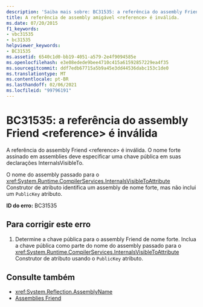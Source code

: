 ```yaml
---
description: 'Saiba mais sobre: BC31535: a referência do assembly Friend <reference> é inválida'
title: A referência de assembly amigável <reference> é inválida.
ms.date: 07/20/2015
f1_keywords:
- vbc31535
- bc31535
helpviewer_keywords:
- BC31535
ms.assetid: 6540c1d0-bb19-4051-a579-2e4f9094585e
ms.openlocfilehash: e3e08edede9bee4710c415a61592857229ea4f35
ms.sourcegitcommit: ddf7edb67715a5b9a45e3dd44536dabc153c1de0
ms.translationtype: MT
ms.contentlocale: pt-BR
ms.lasthandoff: 02/06/2021
ms.locfileid: "99796191"
---
```

# <a name="bc31535-friend-assembly-reference-reference-is-invalid"></a>BC31535: a referência do assembly Friend \<reference> é inválida

A referência do assembly Friend \<reference> é inválida. O nome forte assinado em assemblies deve especificar uma chave pública em suas declarações InternalsVisibleTo.

 O nome do assembly passado para o <xref:System.Runtime.CompilerServices.InternalsVisibleToAttribute> Construtor de atributo identifica um assembly de nome forte, mas não inclui um `PublicKey` atributo.

 **ID do erro:** BC31535

## <a name="to-correct-this-error"></a>Para corrigir este erro

1. Determine a chave pública para o assembly Friend de nome forte. Inclua a chave pública como parte do nome do assembly passado para o <xref:System.Runtime.CompilerServices.InternalsVisibleToAttribute> Construtor de atributo usando o `PublicKey` atributo.

## <a name="see-also"></a>Consulte também

- <xref:System.Reflection.AssemblyName>
- [Assemblies Friend](../../../standard/assembly/friend.md)
